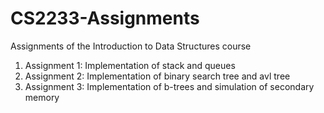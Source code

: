 # CS2233-Assignments
Assignments of the Introduction to Data Structures course

<ol>
<li>Assignment 1: Implementation of stack and queues</li>
<li>Assignment 2: Implementation of binary search tree and avl tree</li>
<li>Assignment 3: Implementation of b-trees and simulation of secondary memory</li>
</ol>
